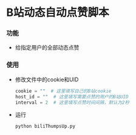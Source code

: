 # B站动态自动点赞脚本

### 功能

- 给指定用户的全部动态点赞

### 使用

- 修改文件中的cookie和UID

    ```python
    cookie = ""  # 这里填写自己的B站cookie
    host_id = ""  # 这里填写需要点赞的用户的B站UID
    interval = 2  # 这里填写点赞时间间隔，默认为2秒
    ```

- 运行

    `python biliThumpsUp.py`